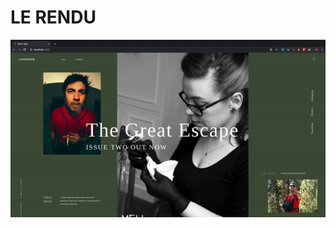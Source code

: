 # LE RENDU
![](https://github.com/melvinDebot/Header-GSAP-REACT-01/blob/master/src/landingPage.gif)


